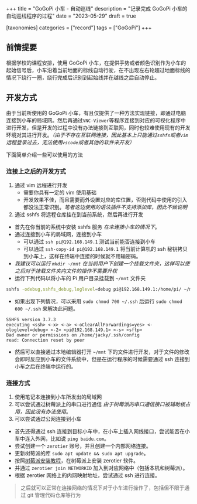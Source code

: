 +++
title = "GoGoPi 小车 - 自动巡线"
description = "记录完成 GoGoPi 小车的自动巡线程序的过程"
date = "2023-05-29"
draft = true 

[taxonomies]
    categories = ["record"]
    tags = ["GoGoPi"]
+++

## 前情提要

根据学校的课程安排，使用 GoGoPi 小车，在提供手势或者颜色识别作为小车的起始信号后，小车沿着当前地面的标线自动行驶，在不出现左右轮超过地面标线的情况下绕行一圈，绕行完成后识别到起始线并在越线之后自动停止。

## 开发方式 

由于当前所使用的 GoGoPi 小车，有且仅提供了一种方法实现链接，即通过电脑连接到小车的局域网。然后再通过`VNC-Viewer`等程序连接到对应的可视化程序中进行开发，但是开发的过程中没有办法链接到互联网，同时也较难使用现有的开发环境对其进行开发。*（由于不存在互联网连接，因此基本上只能通过`sshfs`或者`vim`远程登录过去，无法使用`vscode`或者其他的软件来开发）*

下面简单介绍一些可以使用的方法

### 连接上之后的开发方式

1. 通过 vim 远程进行开发
    - 需要你具有一定的 vim 使用基础
    - 开发效果不佳，而且需要而外设置对应的库位置，否则代码中使用的引入都没法正常识别。*笔者这边使用的语法插件不支持添加库，因此不做说明*
2. 通过 sshfs 将远程仓库挂在到当前系统，然后再进行开发

- 首先在你当前的系统中安装 sshfs 服务 *在未连接小车的情况下*。
- 通过连接到小车的局域网，连接到小车
    - 可以通过 `ssh pi@192.168.149.1` 测试当前能否连接到小车
    - 可以通过 `ssh-copy-id pi@192.168.149.1` 将当前计算机的 ssh 秘钥拷贝到小车上，这样在终端中连接的时候就不用输密码。
- *我建议可以运行 `mkdir ~/mnt` 在当前用户下创建一个挂载文件夹，这样可以使之后对于挂载文件夹内文件的操作不需要升权*
- 运行下列代码以将小车的 Pi 用户目录挂载到 `~/mnt` 文件夹

```bash
sshfs -odebug,sshfs_debug,loglevel=debug pi@192.168.149.1:/home/pi/ ~/mnt
```

- 如果出现下列情况，可以采用 `sudo chmod 700 ~/.ssh` 后运行 `sudo chmod 600 ~/.ssh` 来解决此问题。

```plain
SSHFS version 3.7.3
executing <ssh> <-x> <-a> <-oClearAllForwardings=yes> <-ologlevel=debug> <-2> <pi@192.168.149.1> <-s> <sftp>
Bad owner or permissions on /home/jacky/.ssh/config
read: Connection reset by peer 
```

- 然后可以直接通过本地编辑器打开 `~/mnt` 下的文件进行开发，对于文件的修改会即时反应到小车的文件系统中，但是在运行程序的时候需要通过 ssh 连接到小车之后在终端中运行的。 

### 连接方式 

1. 使用笔记本连接到小车所发出的局域网
2. 可以尝试通过树莓派上的串口进行通信 *由于树莓派的串口通信接口被辅助板占用，因此没有办法使用*。
3. 可以尝试通过公网连接到小车

- 首先还得通过 ssh 连接到目标小车中，在小车上插入网线接口，尝试能否在小车中连入外网，比如说 `ping baidu.com`。
- 尝试创建一个 `zerotier` 账号，并且创建一个内部网络连接。
- 更新树莓派的库 `sudo apt update && sudo apt upgrade`。
- 按照[树莓派安装教程](https://www.cnblogs.com/guyk/p/8911780.html)，在树莓派上安装 zerotier 软件。
- 并通过 `zerotier join NETWORKID` 加入到对应网络中（包括本机和树莓派）。
- 根据 zerotier 网络上的内网映射地址，尝试通过 ssh 进行连接。

> 之后就可以正常在连接网络的情况下对于小车进行操作了，包括但不限于通过 git 管理代码仓库等行为
